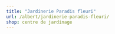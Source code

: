 ```yaml
---
title: "Jardinerie Paradis fleuri"
url: /albert/jardinerie-paradis-fleuri/
shop: centre de jardinage
---
```

